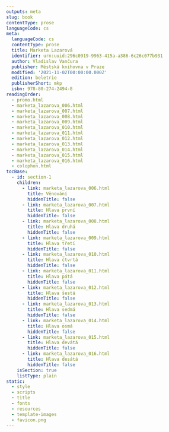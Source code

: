 ```yaml
---
outputs: meta
slug: book
contentType: prose
languageCode: cs
meta:
  languageCode: cs
  contentType: prose
  title: Marketa Lazarová
  identifier: urn:uuid:296c0919-9963-415a-a386-6c26c077b931
  author: Vladislav Vančura
  publisher: Městská knihovna v Praze
  modified: '2021-11-02T00:00:00.000Z'
  edition: beletrie
  publisherShort: mkp
  isbn: 978-80-274-2494-8
readingOrder:
  - promo.html
  - marketa_lazarova_006.html
  - marketa_lazarova_007.html
  - marketa_lazarova_008.html
  - marketa_lazarova_009.html
  - marketa_lazarova_010.html
  - marketa_lazarova_011.html
  - marketa_lazarova_012.html
  - marketa_lazarova_013.html
  - marketa_lazarova_014.html
  - marketa_lazarova_015.html
  - marketa_lazarova_016.html
  - colophon.html
tocBase:
  - id: section-1
    children:
      - link: marketa_lazarova_006.html
        title: Věnování
        hiddenTitle: false
      - link: marketa_lazarova_007.html
        title: Hlava první
        hiddenTitle: false
      - link: marketa_lazarova_008.html
        title: Hlava druhá
        hiddenTitle: false
      - link: marketa_lazarova_009.html
        title: Hlava třetí
        hiddenTitle: false
      - link: marketa_lazarova_010.html
        title: Hlava čtvrtá
        hiddenTitle: false
      - link: marketa_lazarova_011.html
        title: Hlava pátá
        hiddenTitle: false
      - link: marketa_lazarova_012.html
        title: Hlava šestá
        hiddenTitle: false
      - link: marketa_lazarova_013.html
        title: Hlava sedmá
        hiddenTitle: false
      - link: marketa_lazarova_014.html
        title: Hlava osmá
        hiddenTitle: false
      - link: marketa_lazarova_015.html
        title: Hlava devátá
        hiddenTitle: false
      - link: marketa_lazarova_016.html
        title: Hlava desátá
        hiddenTitle: false
    isSection: true
    listType: plain
static:
  - style
  - scripts
  - title
  - fonts
  - resources
  - template-images
  - favicon.png
---
```

